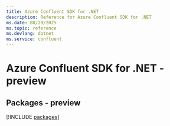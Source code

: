 ```yaml
---
title: Azure Confluent SDK for .NET
description: Reference for Azure Confluent SDK for .NET
ms.date: 08/20/2025
ms.topic: reference
ms.devlang: dotnet
ms.service: confluent
---
```

# Azure Confluent SDK for .NET - preview
## Packages - preview
[!INCLUDE [packages](confluent-index.md)]